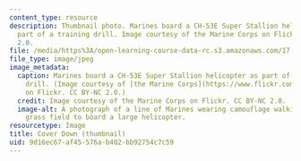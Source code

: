 ```yaml
---
content_type: resource
description: Thumbnail photo. Marines board a CH-53E Super Stallion helicopter as
  part of a training drill. Image courtesy of the Marine Corps on Flickr. CC BY-NC
  2.0.
file: /media/https%3A/open-learning-course-data-rc.s3.amazonaws.com/17-482-u-s-military-power-spring-2015/9d16ec67af45576ab402bb92754c7c59_17-482s15-th.jpg
file_type: image/jpeg
image_metadata:
  caption: Marines board a CH-53E Super Stallion helicopter as part of a training
    drill. (Image courtesy of [the Marine Corps](https://www.flickr.com/photos/marine_corps/20686449185/)
    on Flickr. CC BY-NC 2.0.)
  credit: Image courtesy of the Marine Corps on Flickr. CC BY-NC 2.0.
  image-alt: A photograph of a line of Marines wearing camouflage walking across a
    grass field to board a large helicopter.
resourcetype: Image
title: Cover Down (thumbnail)
uid: 9d16ec67-af45-576a-b402-bb92754c7c59
---
```

